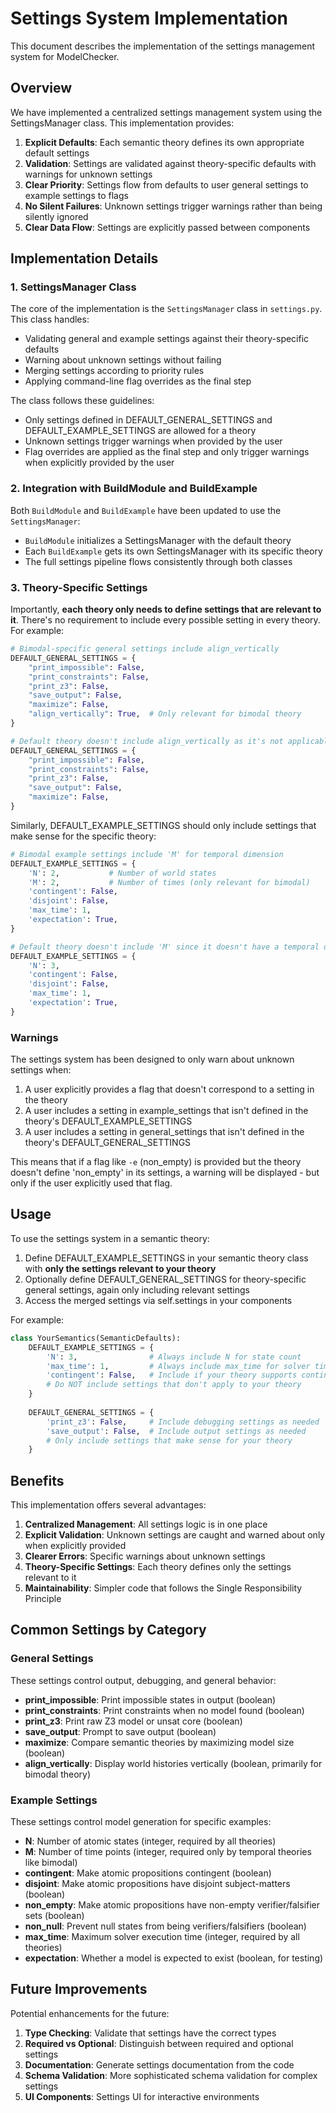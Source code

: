 # Settings System Implementation

This document describes the implementation of the settings management system for ModelChecker.

## Overview

We have implemented a centralized settings management system using the SettingsManager class. This implementation provides:

1. **Explicit Defaults**: Each semantic theory defines its own appropriate default settings
2. **Validation**: Settings are validated against theory-specific defaults with warnings for unknown settings
3. **Clear Priority**: Settings flow from defaults to user general settings to example settings to flags
4. **No Silent Failures**: Unknown settings trigger warnings rather than being silently ignored
5. **Clear Data Flow**: Settings are explicitly passed between components

## Implementation Details

### 1. SettingsManager Class

The core of the implementation is the `SettingsManager` class in `settings.py`. This class handles:

- Validating general and example settings against their theory-specific defaults
- Warning about unknown settings without failing
- Merging settings according to priority rules
- Applying command-line flag overrides as the final step

The class follows these guidelines:
- Only settings defined in DEFAULT_GENERAL_SETTINGS and DEFAULT_EXAMPLE_SETTINGS are allowed for a theory
- Unknown settings trigger warnings when provided by the user
- Flag overrides are applied as the final step and only trigger warnings when explicitly provided by the user

### 2. Integration with BuildModule and BuildExample

Both `BuildModule` and `BuildExample` have been updated to use the `SettingsManager`:

- `BuildModule` initializes a SettingsManager with the default theory
- Each `BuildExample` gets its own SettingsManager with its specific theory
- The full settings pipeline flows consistently through both classes

### 3. Theory-Specific Settings

Importantly, **each theory only needs to define settings that are relevant to it**. There's no requirement to include every possible setting in every theory. For example:

```python
# Bimodal-specific general settings include align_vertically
DEFAULT_GENERAL_SETTINGS = {
    "print_impossible": False,
    "print_constraints": False,
    "print_z3": False,
    "save_output": False,
    "maximize": False,
    "align_vertically": True,  # Only relevant for bimodal theory
}

# Default theory doesn't include align_vertically as it's not applicable
DEFAULT_GENERAL_SETTINGS = {
    "print_impossible": False,
    "print_constraints": False,
    "print_z3": False,
    "save_output": False,
    "maximize": False,
}
```

Similarly, DEFAULT_EXAMPLE_SETTINGS should only include settings that make sense for the specific theory:

```python
# Bimodal example settings include 'M' for temporal dimension
DEFAULT_EXAMPLE_SETTINGS = {
    'N': 2,           # Number of world states
    'M': 2,           # Number of times (only relevant for bimodal)
    'contingent': False,
    'disjoint': False,
    'max_time': 1,
    'expectation': True,
}

# Default theory doesn't include 'M' since it doesn't have a temporal dimension
DEFAULT_EXAMPLE_SETTINGS = {
    'N': 3,
    'contingent': False,
    'disjoint': False,
    'max_time': 1,
    'expectation': True,
}
```

### Warnings

The settings system has been designed to only warn about unknown settings when:

1. A user explicitly provides a flag that doesn't correspond to a setting in the theory
2. A user includes a setting in example_settings that isn't defined in the theory's DEFAULT_EXAMPLE_SETTINGS
3. A user includes a setting in general_settings that isn't defined in the theory's DEFAULT_GENERAL_SETTINGS

This means that if a flag like `-e` (non_empty) is provided but the theory doesn't define 'non_empty' in its settings, a warning will be displayed - but only if the user explicitly used that flag.

## Usage

To use the settings system in a semantic theory:

1. Define DEFAULT_EXAMPLE_SETTINGS in your semantic theory class with **only the settings relevant to your theory**
2. Optionally define DEFAULT_GENERAL_SETTINGS for theory-specific general settings, again only including relevant settings
3. Access the merged settings via self.settings in your components

For example:

```python
class YourSemantics(SemanticDefaults):
    DEFAULT_EXAMPLE_SETTINGS = {
        'N': 3,                # Always include N for state count
        'max_time': 1,         # Always include max_time for solver timeout
        'contingent': False,   # Include if your theory supports contingency
        # Do NOT include settings that don't apply to your theory
    }
    
    DEFAULT_GENERAL_SETTINGS = {
        'print_z3': False,     # Include debugging settings as needed
        'save_output': False,  # Include output settings as needed
        # Only include settings that make sense for your theory
    }
```

## Benefits

This implementation offers several advantages:

1. **Centralized Management**: All settings logic is in one place
2. **Explicit Validation**: Unknown settings are caught and warned about only when explicitly provided
3. **Clearer Errors**: Specific warnings about unknown settings
4. **Theory-Specific Settings**: Each theory defines only the settings relevant to it
5. **Maintainability**: Simpler code that follows the Single Responsibility Principle

## Common Settings by Category

### General Settings

These settings control output, debugging, and general behavior:

- **print_impossible**: Print impossible states in output (boolean)
- **print_constraints**: Print constraints when no model found (boolean)
- **print_z3**: Print raw Z3 model or unsat core (boolean)
- **save_output**: Prompt to save output (boolean)
- **maximize**: Compare semantic theories by maximizing model size (boolean)
- **align_vertically**: Display world histories vertically (boolean, primarily for bimodal theory)

### Example Settings

These settings control model generation for specific examples:

- **N**: Number of atomic states (integer, required by all theories)
- **M**: Number of time points (integer, required only by temporal theories like bimodal)
- **contingent**: Make atomic propositions contingent (boolean)
- **disjoint**: Make atomic propositions have disjoint subject-matters (boolean)
- **non_empty**: Make atomic propositions have non-empty verifier/falsifier sets (boolean)
- **non_null**: Prevent null states from being verifiers/falsifiers (boolean)
- **max_time**: Maximum solver execution time (integer, required by all theories)
- **expectation**: Whether a model is expected to exist (boolean, for testing)

## Future Improvements

Potential enhancements for the future:

1. **Type Checking**: Validate that settings have the correct types
2. **Required vs Optional**: Distinguish between required and optional settings
3. **Documentation**: Generate settings documentation from the code
4. **Schema Validation**: More sophisticated schema validation for complex settings
5. **UI Components**: Settings UI for interactive environments
